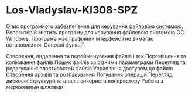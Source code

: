 # Los-Vladyslav-KI308-SPZ
Опис програмного забезпечення для керування файловою системою. Репозиторій містить програму для керування файловою системою ОС Windows.
Програма має графічний інтерфейс і не вимагає встановлення. 
Основні функції:

Створення, видалення та перейменування файлів і тек
Переміщення та копіювання файлів
Пошук файлів за різними параметрами
Перегляд та редагування властивостей файлів
Управління доступом до файлів
Створення архівів та розпакування
Логування операцій
Перегляд дискової структури та аналіз використання простору
Робота з мережевими шляхами
